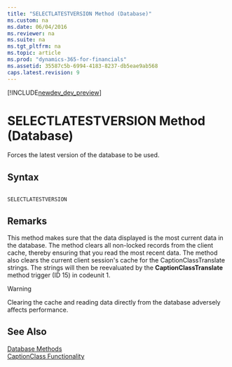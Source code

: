 ```yaml
---
title: "SELECTLATESTVERSION Method (Database)"
ms.custom: na
ms.date: 06/04/2016
ms.reviewer: na
ms.suite: na
ms.tgt_pltfrm: na
ms.topic: article
ms.prod: "dynamics-365-for-financials"
ms.assetid: 35587c5b-6994-4183-8237-db5eae9ab568
caps.latest.revision: 9
---
```


[!INCLUDE[newdev_dev_preview](../includes/newdev_dev_preview.md)]

# SELECTLATESTVERSION Method (Database)
Forces the latest version of the database to be used.  
  
## Syntax  
  
```  
  
SELECTLATESTVERSION  
```  
  
## Remarks  
 This method makes sure that the data displayed is the most current data in the database. The method clears all non-locked records from the client cache, thereby ensuring that you read the most recent data. The method also clears the current client session's cache for the CaptionClassTranslate strings. The strings will then be reevaluated by the **CaptionClassTranslate** method trigger \(ID 15\) in codeunit 1.  
  
> [!WARNING]  
>  Clearing the cache and reading data directly from the database adversely affects performance.  
  
## See Also  
 [Database Methods](devenv-database-methods.md)   
 [CaptionClass Functionality](CaptionClass-Functionality.md)